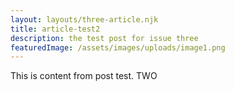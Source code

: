 ```yaml
---
layout: layouts/three-article.njk
title: article-test2
description: the test post for issue three
featuredImage: /assets/images/uploads/image1.png
---
```


This is content from post test. TWO 